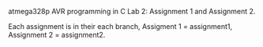 atmega328p AVR programming in C
Lab 2: Assignment 1 and Assignment 2.

Each assignment is in their each branch, Assigment 1 = assignment1, Assignment 2 = assignment2.
